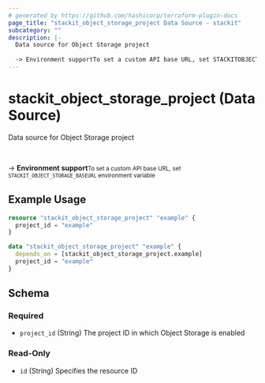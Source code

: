 ```yaml
---
# generated by https://github.com/hashicorp/terraform-plugin-docs
page_title: "stackit_object_storage_project Data Source - stackit"
subcategory: ""
description: |-
  Data source for Object Storage project
  
  -> Environment supportTo set a custom API base URL, set STACKITOBJECTSTORAGE_BASEURL environment variable
---
```


# stackit_object_storage_project (Data Source)

Data source for Object Storage project

<br />

-> __Environment support__<small>To set a custom API base URL, set <code>STACKIT_OBJECT_STORAGE_BASEURL</code> environment variable </small>

## Example Usage

```terraform
resource "stackit_object_storage_project" "example" {
  project_id = "example"
}

data "stackit_object_storage_project" "example" {
  depends_on = [stackit_object_storage_project.example]
  project_id = "example"
}
```

<!-- schema generated by tfplugindocs -->
## Schema

### Required

- `project_id` (String) The project ID in which Object Storage is enabled

### Read-Only

- `id` (String) Specifies the resource ID


